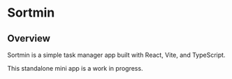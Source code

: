 # Sortmin

## Overview

Sortmin is a simple task manager app built with React, Vite, and TypeScript.

This standalone mini app is a work in progress.